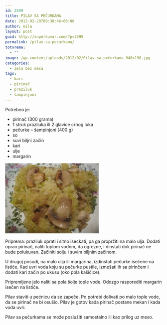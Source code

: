 ```yaml
---
id: 2599
title: PILAV SA PEČURKAMA
date: 2012-02-28T09:38:46+00:00
author: mila
layout: post
guid: http://superkuvar.com/?p=2599
permalink: /pilav-sa-pecurkama/
totvreme:
  - ""
image: /wp-content/uploads/2012/02/Pilav-sa-pečurkama-940x198.jpg
categories:
  - Jela bez mesa
tags:
  - kari
  - pirinač
  - praziluk
  - šampinjoni
---
```

Potrebno je:

  * pirinač (300 grama)
  * 1 struk praziluka ili 2 glavice crnog luka
  * pečurke &#8211; šampinjoni (400 g)
  * so
  * suvi biljni začin
  * kari
  * ulje
  * margarin

<img class="alignnone size-medium wp-image-2600" title="Pilav sa pečurkama" src="/wp-content/uploads/2012/02/Pilav-sa-pečurkama-300x225.jpg" alt="" width="300" height="225" /> 

Priprema: praziluk oprati i sitno iseckati, pa ga propržiti na malo ulja. Dodati opran pirinač, naliti toplom vodom, da ogrezne, i dinstati dok pirinač ne bude polukuvan. Začiniti solju i suvim biljnim začinom.

U drugoj posudi, na malo ulja ili margarina, izdinstati pečurke isečene na listiće. Kad uvri voda koju su pečurke pustile, izmešati ih sa pirinčem i dodati kari začin po ukusu (oko pola kašičice).

Pripremljeno jelo naliti sa pola šolje tople vode. Odozgo rasporediti margarin isečen na listiće.

Pilav staviti u pećnicu da se zapeče. Po potrebi dolivati po malo tople vode, da se pirinač ne bi osušio. Pilav je gotov kada pirinač postane mekan i kada voda uvri.

Pilav sa pečurkama se može poslužiti samostalno ili kao prilog uz meso.